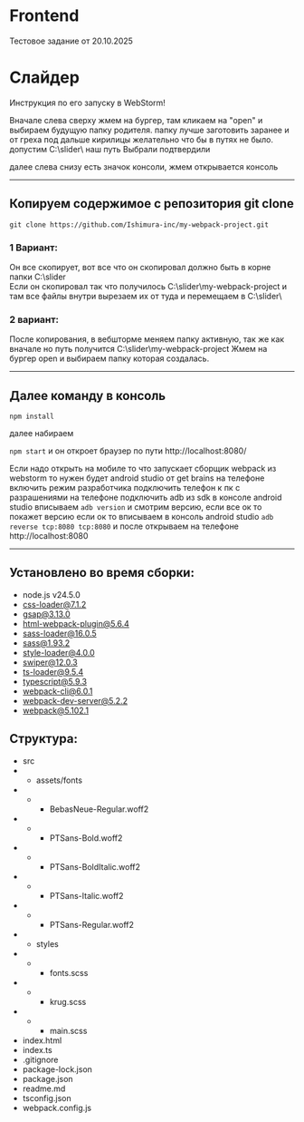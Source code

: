 # Frontend
Тестовое задание от 20.10.2025

# Слайдер

Инструкция по его запуску в WebStorm!

Вначале слева сверху жмем на бургер, там кликаем на "open" и выбираем будущую папку родителя.
папку лучше заготовить заранее и от греха под дальше кирилицы желательно что бы в путях не было.
допустим C:\slider\ наш путь
Выбрали подтвердили

далее слева снизу есть значок консоли, жмем открывается консоль

---

## Копируем содержимое с репозитория git clone
`git clone https://github.com/Ishimura-inc/my-webpack-project.git`
### 1 Вариант:
Он все скопирует, вот все что он скопировал должно быть в корне папки C:\slider\
Если он скопировал так что получилось C:\slider\my-webpack-project и там все файлы внутри
вырезаем их от туда и перемещаем в C:\slider\
### 2 вариант:
После копирования, в вебшторме меняем папку активную, так же как вначале но путь получится
C:\slider\my-webpack-project Жмем на бургер open и выбираем папку которая создалась.

---

## Далее команду в консоль
`npm install`

далее набираем

`npm start` и он откроет браузер по пути http://localhost:8080/

Если надо открыть на мобиле то что запускает сборщик webpack из webstorm то
нужен будет
android studio от get brains
на телефоне включить режим разработчика
подключить телефон к пк с разрашениями на телефоне
подключить adb из sdk
в консоле android studio вписываем
`adb version`
и смотрим версию, если все ок то покажет версию
если ок то вписываем в консоль android studio
`adb reverse tcp:8080 tcp:8080`
и после открываем на телефоне
http://localhost:8080

---
## Установлено во время сборки:
- node.js v24.5.0
- css-loader@7.1.2
- gsap@3.13.0
- html-webpack-plugin@5.6.4
- sass-loader@16.0.5
- sass@1.93.2
- style-loader@4.0.0
- swiper@12.0.3
- ts-loader@9.5.4
- typescript@5.9.3
- webpack-cli@6.0.1
- webpack-dev-server@5.2.2
- webpack@5.102.1

## Структура:

- src
- - assets/fonts
- - - BebasNeue-Regular.woff2
- - - PTSans-Bold.woff2
- - - PTSans-BoldItalic.woff2
- - - PTSans-Italic.woff2
- - - PTSans-Regular.woff2
- - styles
- - - fonts.scss
- - - krug.scss
- - - main.scss
 - index.html
 - index.ts
- .gitignore
- package-lock.json
- package.json
- readme.md
- tsconfig.json
- webpack.config.js